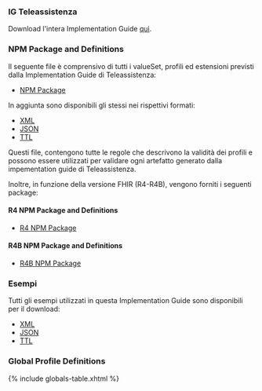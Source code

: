 ### IG Teleassistenza

Download l'intera Implementation Guide [qui](full-ig.zip).

### NPM Package and Definitions

Il seguente file è comprensivo di tutti i valueSet, profili ed estensioni previsti dalla Implementation Guide di Teleassistenza: 

- [NPM Package](package.tgz)

In aggiunta sono disponibili gli stessi nei rispettivi formati:

- [XML](definitions.xml.zip)
- [JSON](definitions.json.zip)
- [TTL](definitions.ttl.zip)

Questi file, contengono tutte le regole che descrivono la validità dei profili e possono essere utilizzati per validare ogni artefatto generato  dalla impementation guide di Teleassistenza.

Inoltre, in funzione della versione FHIR (R4-R4B), vengono forniti i seguenti package:

#### R4 NPM Package and Definitions

- [R4 NPM Package](package.r4.tgz)

#### R4B NPM Package and Definitions

- [R4B NPM Package](package.r4b.tgz)

### Esempi

Tutti gli esempi utilizzati in questa Implementation Guide sono disponibili per il download:

- [XML](examples.xml.zip)
- [JSON](examples.json.zip)
- [TTL](examples.ttl.zip)

### Global Profile Definitions
{% include globals-table.xhtml %}